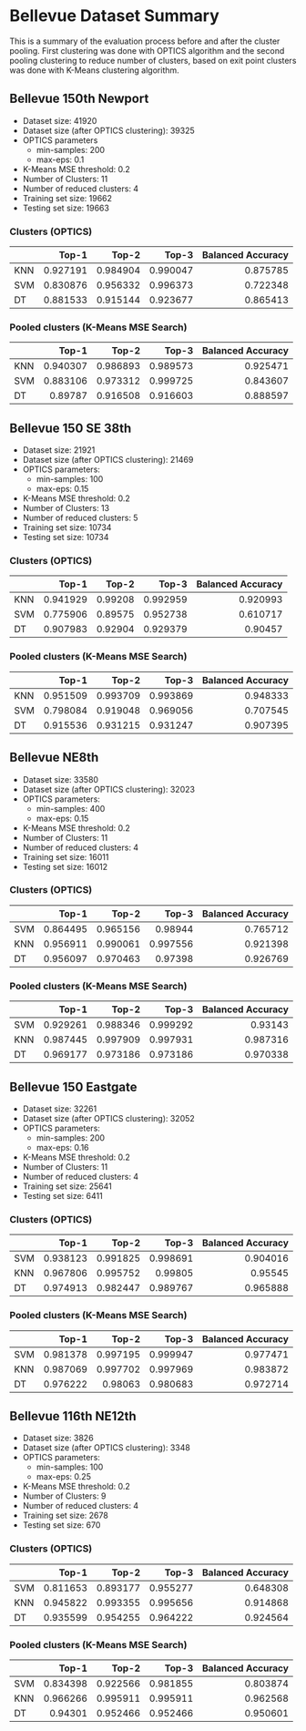# Bellevue Dataset Summary

This is a summary of the evaluation process before and after the cluster pooling. First clustering was done with OPTICS algorithm and the second pooling clustering to reduce number of clusters, based on exit point clusters was done with K-Means clustering algorithm.

## Bellevue 150th Newport

- Dataset size: 41920
- Dataset size (after OPTICS clustering): 39325
- OPTICS parameters
    - min-samples: 200
    - max-eps: 0.1
- K-Means MSE threshold: 0.2
- Number of Clusters: 11
- Number of reduced clusters: 4
- Training set size: 19662
- Testing set size: 19663

### Clusters (OPTICS)

|     |    Top-1 |    Top-2 |    Top-3 |   Balanced Accuracy |
|:----|---------:|---------:|---------:|--------------------:|
| KNN | 0.927191 | 0.984904 | 0.990047 |            0.875785 |
| SVM | 0.830876 | 0.956332 | 0.996373 |            0.722348 |
| DT  | 0.881533 | 0.915144 | 0.923677 |            0.865413 |

### Pooled clusters (K-Means MSE Search)

|     |    Top-1 |    Top-2 |    Top-3 |   Balanced Accuracy |
|:----|---------:|---------:|---------:|--------------------:|
| KNN | 0.940307 | 0.986893 | 0.989573 |            0.925471 |
| SVM | 0.883106 | 0.973312 | 0.999725 |            0.843607 |
| DT  | 0.89787  | 0.916508 | 0.916603 |            0.888597 |

## Bellevue 150 SE 38th

- Dataset size: 21921 
- Dataset size (after OPTICS clustering): 21469
- OPTICS parameters:
    - min-samples: 100
    - max-eps: 0.15
- K-Means MSE threshold: 0.2
- Number of Clusters: 13
- Number of reduced clusters: 5
- Training set size: 10734 
- Testing set size: 10734

### Clusters (OPTICS)

|     |    Top-1 |   Top-2 |    Top-3 |   Balanced Accuracy |
|:----|---------:|--------:|---------:|--------------------:|
| KNN | 0.941929 | 0.99208 | 0.992959 |            0.920993 |
| SVM | 0.775906 | 0.89575 | 0.952738 |            0.610717 |
| DT  | 0.907983 | 0.92904 | 0.929379 |             0.90457 |

### Pooled clusters (K-Means MSE Search)

|     |    Top-1 |    Top-2 |    Top-3 |   Balanced Accuracy |
|:----|---------:|---------:|---------:|--------------------:|
| KNN | 0.951509 | 0.993709 | 0.993869 |            0.948333 |
| SVM | 0.798084 | 0.919048 | 0.969056 |            0.707545 |
| DT  | 0.915536 | 0.931215 | 0.931247 |            0.907395 |

## Bellevue NE8th

- Dataset size: 33580
- Dataset size (after OPTICS clustering): 32023
- OPTICS parameters:
    - min-samples: 400 
    - max-eps: 0.15
- K-Means MSE threshold: 0.2
- Number of Clusters: 11 
- Number of reduced clusters: 4
- Training set size: 16011
- Testing set size: 16012

### Clusters (OPTICS)

|     |    Top-1 |    Top-2 |    Top-3 |   Balanced Accuracy |
|:----|---------:|---------:|---------:|--------------------:| 
| SVM | 0.864495 | 0.965156 | 0.98944  |            0.765712 |
| KNN | 0.956911 | 0.990061 | 0.997556 |            0.921398 |
| DT  | 0.956097 | 0.970463 | 0.97398  |            0.926769 |

### Pooled clusters (K-Means MSE Search)

|     |    Top-1 |    Top-2 |    Top-3 |   Balanced Accuracy |
|:----|---------:|---------:|---------:|--------------------:|
| SVM | 0.929261 | 0.988346 | 0.999292 |            0.93143  |
| KNN | 0.987445 | 0.997909 | 0.997931 |            0.987316 |
| DT  | 0.969177 | 0.973186 | 0.973186 |            0.970338 | 

## Bellevue 150 Eastgate

- Dataset size: 32261 
- Dataset size (after OPTICS clustering): 32052
- OPTICS parameters:
    - min-samples: 200 
    - max-eps: 0.16
- K-Means MSE threshold: 0.2
- Number of Clusters: 11 
- Number of reduced clusters: 4
- Training set size: 25641 
- Testing set size: 6411 

### Clusters (OPTICS)

|     |    Top-1 |    Top-2 |    Top-3 |   Balanced Accuracy |
|:----|---------:|---------:|---------:|--------------------:|
| SVM | 0.938123 | 0.991825 | 0.998691 |            0.904016 |
| KNN | 0.967806 | 0.995752 | 0.99805  |            0.95545  |
| DT  | 0.974913 | 0.982447 | 0.989767 |            0.965888 |

### Pooled clusters (K-Means MSE Search)

|     |    Top-1 |    Top-2 |    Top-3 |   Balanced Accuracy |
|:----|---------:|---------:|---------:|--------------------:|
| SVM | 0.981378 | 0.997195 | 0.999947 |            0.977471 |
| KNN | 0.987069 | 0.997702 | 0.997969 |            0.983872 |
| DT  | 0.976222 | 0.98063  | 0.980683 |            0.972714 |

## Bellevue 116th NE12th

- Dataset size: 3826 
- Dataset size (after OPTICS clustering): 3348
- OPTICS parameters:
    - min-samples: 100 
    - max-eps: 0.25
- K-Means MSE threshold: 0.2
- Number of Clusters: 9 
- Number of reduced clusters: 4
- Training set size: 2678 
- Testing set size: 670 

### Clusters (OPTICS)

|     |    Top-1 |    Top-2 |    Top-3 |   Balanced Accuracy |
|:----|---------:|---------:|---------:|--------------------:|
| SVM | 0.811653 | 0.893177 | 0.955277 |            0.648308 |
| KNN | 0.945822 | 0.993355 | 0.995656 |            0.914868 |
| DT  | 0.935599 | 0.954255 | 0.964222 |            0.924564 |

### Pooled clusters (K-Means MSE Search)

|     |    Top-1 |    Top-2 |    Top-3 |   Balanced Accuracy |
|:----|---------:|---------:|---------:|--------------------:|
| SVM | 0.834398 | 0.922566 | 0.981855 |            0.803874 |
| KNN | 0.966266 | 0.995911 | 0.995911 |            0.962568 |
| DT  | 0.94301  | 0.952466 | 0.952466 |            0.950601 |
